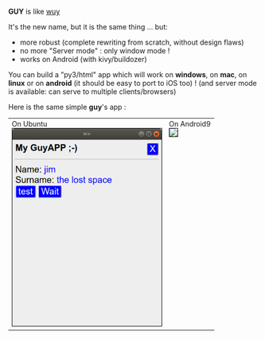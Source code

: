 **GUY** is like [wuy](https://github.com/manatlan/wuy)

It's the new name, but it is the same thing ... but:

* more robust (complete rewriting from scratch, without design flaws)
* no more "Server mode" : only window mode !
* works on Android (with kivy/buildozer)

You can build a "py3/html" app which will work on **windows**, on **mac**, on **linux** or on **android** (it should be easy to port to iOS too) ! (and server mode is available: can serve to multiple clients/browsers)

Here is the same simple **guy**'s app :
<p align="center">
    <table>
        <tr>
            <td valign="top">
                On Ubuntu<br>
<img src="https://github.com/manatlan/guy/blob/master/shot_ubuntu.png" width="300" border="1" style="border:1px solid black"/>             </td>
            <td valign="top">
                On Android9<br>
    <img src="https://github.com/manatlan/guy/blob/master/shot_android9.png" width="300" border="1" style="border:1px solid black"/>                
           </td>
        </tr>
    </table>

</p>
